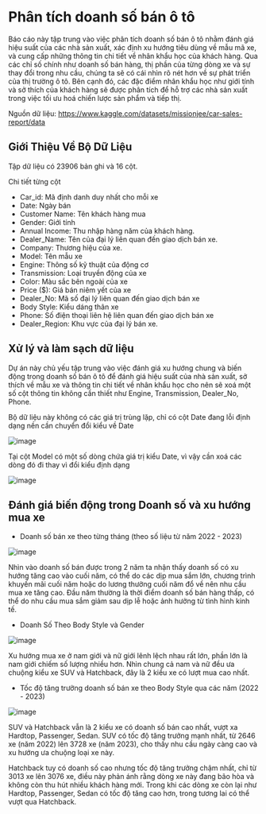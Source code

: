 # Phân tích doanh số bán ô tô
Báo cáo này tập trung vào việc phân tích doanh số bán ô tô nhằm đánh giá hiệu suất của các nhà sản xuất, xác định xu hướng tiêu dùng về mẫu mã xe, và cung cấp những thông tin chi tiết về nhân khẩu học của khách hàng. Qua các chỉ số chính như doanh số bán hàng, thị phần của từng dòng xe và sự thay đổi trong nhu cầu, chúng ta sẽ có cái nhìn rõ nét hơn về sự phát triển của thị trường ô tô. Bên cạnh đó, các đặc điểm nhân khẩu học như giới tính và sở thích của khách hàng sẽ được phân tích để hỗ trợ các nhà sản xuất trong việc tối ưu hoá chiến lược sản phẩm và tiếp thị.

Nguồn dữ liệu: https://www.kaggle.com/datasets/missionjee/car-sales-report/data 

## Giới Thiệu Về Bộ Dữ Liệu
Tập dữ liệu có 23906 bản ghi và 16 cột.

Chi tiết từng cột

- Car_id: Mã định danh duy nhất cho mỗi xe 
- Date: Ngày bán
- Customer Name: Tên khách hàng mua
- Gender: Giới tính 
- Annual Income: Thu nhập hàng năm của khách hàng.
- Dealer_Name:  Tên của đại lý liên quan đến giao dịch bán xe.
- Company: Thương hiệu của xe.
- Model: Tên mẫu xe
- Engine: Thông số kỹ thuật của động cơ
- Transmission: Loại truyền động của xe
- Color: Màu sắc bên ngoài của xe
- Price ($): Giá bán niêm yết của xe
- Dealer_No: Mã số đại lý liên quan đến giao dịch bán xe
- Body Style: Kiểu dáng thân xe 
- Phone: Số điện thoại liên hệ liên quan đến giao dịch bán xe
- Dealer_Region:  Khu vực của đại lý bán xe.

## Xử lý và làm sạch dữ liệu
Dự án này chủ yếu tập trung vào việc đánh giá xu hướng chung và biến động trong doanh số bán ô tô để đánh giá hiệu suất của nhà sản xuất, sở thích về mẫu xe và thông tin chi tiết về nhân khẩu học cho nên sẽ xoá một số cột thông tin không cần thiết như Engine, Transmission, Dealer_No, Phone.

Bộ dữ liệu này không có các giá trị trùng lặp, chỉ có cột Date đang lỗi định dạng nền cần chuyển đổi kiểu về Date

![image](https://github.com/user-attachments/assets/7a0c403b-f124-4d3b-a76f-a1cba4aa3be0)

Tại cột Model có một số dòng chứa giá trị kiểu Date, vì vậy cần xoá các dòng đó đi thay vì đổi kiểu định dạng

![image](https://github.com/user-attachments/assets/20c8df2f-c259-4eef-9ebd-652bb9499533)

##  Đánh giá biến động trong Doanh số và xu hướng mua xe

- Doanh số bán xe theo từng tháng (theo số liệu từ năm 2022 - 2023)

![image](https://github.com/user-attachments/assets/487936ca-080f-4c62-ac0d-286ca4c38f2e)

Nhìn vào doanh số bán được trong 2 năm ta nhận thấy doanh số có xu hướng tăng cao vào cuối năm, có thể do các dịp mua sắm lớn, chương trình khuyến mãi cuối năm hoặc do lương thưởng cuối năm đổ về nên nhu cầu mua xe tăng cao.
Đầu năm thường là thời điểm doanh số bán hàng thấp, có thể do nhu cầu mua sắm giảm sau dịp lễ hoặc ảnh hưởng từ tình hình kinh tế.

- Doanh Số Theo Body Style và Gender

![image](https://github.com/user-attachments/assets/c7d8b08a-0c38-45fd-a91c-554bbbfa7d84)

Xu hướng mua xe ở nam giới và nữ giới lênh lệch nhau rất lớn, phần lớn là nam giới chiếm số lượng nhiều hơn. Nhìn chung cả nam và nữ đều ưa chuộng kiểu xe SUV và Hatchback, đây là 2 kiểu xe có lượt mua cao nhất.

- Tốc độ tăng trưởng doanh số bán xe theo Body Style qua các năm (2022 - 2023)

![image](https://github.com/user-attachments/assets/3a8dcacd-9b23-4959-84ab-38146791a1b1)

SUV và Hatchback vẫn là 2 kiểu xe có doanh số bán cao nhất, vượt xa Hardtop, Passenger, Sedan. SUV có tốc độ tăng trưởng mạnh nhất, từ 2646 xe (năm 2022) lên 3728 xe (năm 2023), cho thấy nhu cầu ngày càng cao và xu hướng ưa chuộng loại xe này.

Hatchback tuy có doanh số cao nhưng tốc độ tăng trưởng chậm nhất, chỉ từ 3013 xe lên 3076 xe, điều này phản ánh rằng dòng xe này đang bão hòa và không còn thu hút nhiều khách hàng mới. Trong khi các dòng xe còn lại như Hardtop, Passenger, Sedan có tốc độ tăng cao hơn, trong tương lai có thể vượt qua Hatchback.









